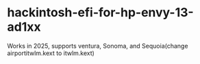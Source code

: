 # hackintosh-efi-for-hp-envy-13-ad1xx
Works in 2025, supports ventura, Sonoma, and Sequoia(change airportitwlm.kext to itwlm.kext)
